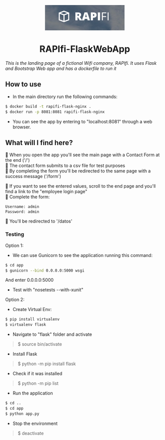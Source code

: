 <p align="center"><img width=50% src="app/static/assets/images/rapifi.png"></p>

<h1 align="center">RAPIfi-FlaskWebApp</h1>

_This is the landing page of a fictional Wifi company, RAPIfi. It uses Flask and Bootstrap Web app and has a dockerfile to run it_

## How to use 

* In the main directory run the following commands: 

```bash
$ docker build -t rapifi-flask-nginx .
$ docker run -p 8081:8081 rapifi-flask-nginx
 ```

* You can see the app by entering to "localhost:8081" through a web browser.


## What will I find here?

🍄 When you open the app you'll see the main page with a Contact Form at the end ('/') <br>
🍄 The contact form submits to a csv file for test purposes <br>
🍄 By completing the form you'll be redirected to the same page with a success message ('/form') <br>

🍄 If you want to see the entered values, scroll to the end page and you'll find a link to the "employee login page" <br>
🍄 Complete the form:<br>
```
Username: admin
Password: admin
```
🍄 You'll be redirected to '/datos' 


### Testing

Option 1:
* We can use Gunicorn to see the application running this command:

```bash
$ cd app
$ gunicorn --bind 0.0.0.0:5000 wsgi
```
And enter 0.0.0.0:5000

* Test with "nosetests --with-xunit"


Option 2:
* Create Virtual Env:

```bash
$ pip install virtualenv
$ virtualenv flask
```
* Navigate to "flask" folder and activate

> $ source bin/activate 

* Install Flask

> $ python -m pip install flask

* Check if it was installed

> $ python -m pip list

* Run the application 

```bash
$ cd ..
$ cd app
$ python app.py
```
* Stop the environment

> $ deactivate
